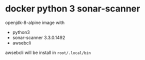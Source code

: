 
# docker python 3 sonar-scanner

openjdk-8-alpine image with

- python3
- sonar-scanner 3.3.0.1492
- awsebcli

awsebcli will be install in `root/.local/bin`